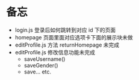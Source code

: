 # 备忘

- login.js 登录后如何跳转到对应 id 下的页面
- homepage 页面里面对应选项卡下面的展示块未做
- editProfile.js 方法 returnHomepage 未完成
- editProfile.js 修改信息功能未完成
  - saveUsername()
  - saveGender()
  - save... etc.

